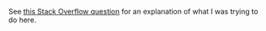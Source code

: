 See [this Stack Overflow question](http://stackoverflow.com/questions/27262373/using-generators-promises-to-do-simulated-synchronous-communication-in-with) for an explanation of what I was trying to do here.

